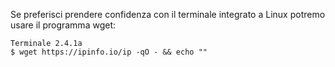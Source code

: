Se preferisci prendere confidenza con il terminale integrato a Linux potremo usare il programma wget:
```
Terminale 2.4.1a
$ wget https://ipinfo.io/ip -qO - && echo ""
```